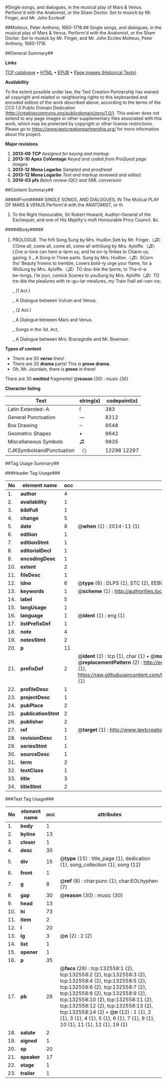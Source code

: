 #Single songs, and dialogues, in the musical play of Mars & Venus. Perform'd with the Anatomist, or the Sham Doctor. Set to musick by Mr. Finger, and Mr. John Eccles#

##Motteux, Peter Anthony, 1660-1718.##
Single songs, and dialogues, in the musical play of Mars & Venus. Perform'd with the Anatomist, or the Sham Doctor. Set to musick by Mr. Finger, and Mr. John Eccles
Motteux, Peter Anthony, 1660-1718.

##General Summary##

**Links**

[TCP catalogue](http://www.ota.ox.ac.uk/tcp/)  • 
[HTML](http://tei.it.ox.ac.uk/tcp/Texts-HTML/free/A89/A89390.html)  • 
[EPUB](http://tei.it.ox.ac.uk/tcp/Texts-EPUB/free/A89/A89390.epub) • 
[Page images (Historical Texts)](https://historicaltexts.jisc.ac.uk/eebo-99896667e)

**Availability**

To the extent possible under law, the Text Creation Partnership has waived all copyright and related or neighboring rights to this keyboarded and encoded edition of the work described above, according to the terms of the CC0 1.0 Public Domain Dedication (http://creativecommons.org/publicdomain/zero/1.0/). This waiver does not extend to any page images or other supplementary files associated with this work, which may be protected by copyright or other license restrictions. Please go to https://www.textcreationpartnership.org/ for more information about the project.

**Major revisions**

1. __2013-09__ __TCP__ *Assigned for keying and markup*
1. __2013-10__ __Apex CoVantage__ *Keyed and coded from ProQuest page images*
1. __2013-12__ __Mona Logarbo__ *Sampled and proofread*
1. __2013-12__ __Mona Logarbo__ *Text and markup reviewed and edited*
1. __2014-03__ __pfs__ *Batch review (QC) and XML conversion*

##Content Summary##

#####Front#####
SINGLE SONGS, AND DIALOGUES, IN The Muſical PLAY OF MARS & VENUS.Perform'd with the ANATOMIST, or th
1. To the Right Honourable, Sir Robert Howard, Auditor-General of the Exchequer, and one of His Majeſty's moſt Honourable Privy Council. &c.

#####Body#####

1. PROLOGUE.
The firſt Song Sung by Mrs. Hudſon.Sett by Mr. Finger.〈♫〉COme all, come all, come all, come all withSung by Mrs. Ayloffe.〈♫〉LOve a╌lone can here a╌larm us, and he on╌ly ſtrikes to Charm us; gazing, li
    _ A Song in Three parts.
Sung by Mrs. Hudſon.〈♫〉SCorn tho' Beauty frowns to tremble, Lovers bold╌ly urge your flame, for a WoSung by Mrs. Ayloffe.〈♫〉TO dou╌ble the ſports, to Tha╌li╌a be╌longs, I'le joyn, comick Scenes to youSung by Mrs. Ayloffe〈♫〉TO tre╌ble the pleaſures with re╌gu╌lar meaſures, my Train ſhall ad╌van╌ce;
 
    _ (1 Act.)

    _ A Dialogue between Vulcan and Venus.

    _ (2 Act.)

    _ A Dialogue between Mars and Venus.

    _ Songs in the 3d. Act,

    _ A Dialogue between Mrs. Bracegirdle and Mr. Bowman.

**Types of content**

  * There are 20 **verse** lines!
  * There are 20 **drama** parts! This is **prose drama**.
  * Oh, Mr. Jourdain, there is **prose** in there!

There are 30 **omitted** fragments! 
 @__reason__ (30) : music (30)

**Character listing**


|Text|string(s)|codepoint(s)|
|---|---|---|
|Latin Extended-A|ſ|383|
|General Punctuation|—|8212|
|Box Drawing|╌|9548|
|Geometric Shapes|▪|9642|
|Miscellaneous Symbols|♫|9835|
|CJKSymbolsandPunctuation|〈〉|12296 12297|

##Tag Usage Summary##

###Header Tag Usage###

|No|element name|occ|attributes|
|---|---|---|---|
|1.|__author__|4||
|2.|__availability__|1||
|3.|__biblFull__|1||
|4.|__change__|5||
|5.|__date__|8| @__when__ (1) : 2014-11 (1)|
|6.|__edition__|1||
|7.|__editionStmt__|1||
|8.|__editorialDecl__|1||
|9.|__encodingDesc__|1||
|10.|__extent__|2||
|11.|__fileDesc__|1||
|12.|__idno__|6| @__type__ (6) : DLPS (1), STC (2), EEBO-CITATION (1), PROQUEST (1), VID (1)|
|13.|__keywords__|1| @__scheme__ (1) : http://authorities.loc.gov/ (1)|
|14.|__label__|5||
|15.|__langUsage__|1||
|16.|__language__|1| @__ident__ (1) : eng (1)|
|17.|__listPrefixDef__|1||
|18.|__note__|4||
|19.|__notesStmt__|2||
|20.|__p__|11||
|21.|__prefixDef__|2| @__ident__ (2) : tcp (1), char (1)  •  @__matchPattern__ (2) : ([0-9\-]+):([0-9IVX]+) (1), (.+) (1)  •  @__replacementPattern__ (2) : http://eebo.chadwyck.com/downloadtiff?vid=$1&page=$2 (1), https://raw.githubusercontent.com/textcreationpartnership/Texts/master/tcpchars.xml#$1 (1)|
|22.|__profileDesc__|1||
|23.|__projectDesc__|1||
|24.|__pubPlace__|2||
|25.|__publicationStmt__|2||
|26.|__publisher__|2||
|27.|__ref__|1| @__target__ (1) : http://www.textcreationpartnership.org/docs/. (1)|
|28.|__revisionDesc__|1||
|29.|__seriesStmt__|1||
|30.|__sourceDesc__|1||
|31.|__term__|2||
|32.|__textClass__|1||
|33.|__title__|3||
|34.|__titleStmt__|2||


###Text Tag Usage###

|No|element name|occ|attributes|
|---|---|---|---|
|1.|__body__|1||
|2.|__byline__|13||
|3.|__closer__|1||
|4.|__desc__|30||
|5.|__div__|15| @__type__ (15) : title_page (1), dedication (1), song_collection (1), song (12)|
|6.|__front__|1||
|7.|__g__|8| @__ref__ (8) : char:punc (1), char:EOLhyphen (7)|
|8.|__gap__|30| @__reason__ (30) : music (30)|
|9.|__head__|13||
|10.|__hi__|73||
|11.|__item__|2||
|12.|__l__|20||
|13.|__lg__|3| @__n__ (2) : 2 (2)|
|14.|__list__|1||
|15.|__opener__|1||
|16.|__p__|35||
|17.|__pb__|28| @__facs__ (28) : tcp:132558:1 (2), tcp:132558:2 (2), tcp:132558:3 (2), tcp:132558:4 (2), tcp:132558:5 (2), tcp:132558:6 (2), tcp:132558:7 (2), tcp:132558:8 (2), tcp:132558:9 (2), tcp:132558:10 (2), tcp:132558:11 (2), tcp:132558:12 (2), tcp:132558:13 (2), tcp:132558:14 (2)  •  @__n__ (12) : 1 (1), 2 (1), 3 (1), 4 (1), 5 (1), 6 (1), 7 (1), 9 (1), 10 (1), 11 (1), 12 (1), 19 (1)|
|18.|__salute__|2||
|19.|__signed__|1||
|20.|__sp__|20||
|21.|__speaker__|17||
|22.|__stage__|1||
|23.|__trailer__|1||
